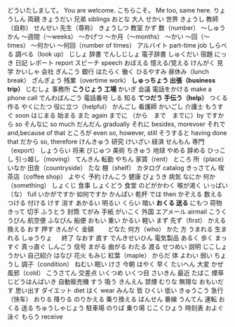 どういたしまして。 You are welcome.
こちらこそ。 Me too, same here.
りょうしん          両親
きょうだい          兄弟    siblings
おとな              大人
せかい              世界
きょうし            教師（自称）
せんせい            先生（尊称）
きょうしつ          教室
かず                数（number）
～しゅうかん        ～週間（～weeks）
～かげつ            ～か月（～months）
～かい             ～回（～times）
～何かい            ～何回（number of times）
アルバイト          part-time job
しらべる            調べる（look up）
じしょ              辞書
でんしじしょ        電子辞書
しゅくだい          宿題
にっき              日記
レポート            report
スピーチ            speech
おぼえる            憶える/覚える
けんがく            見学
かいしゃ            会社
ぎんこう            銀行
はたらく            働く
ひるやすみ          昼休み（lunch break）
ざんぎょう          残業（overtime work）
**しゅっちょう        出張（business trip）**
じむしょ            事務所
**こうじょう          工場**
かいぎ              会議
電話をかける        make a phone call
でんわばんごう      電話番号
しる               知る
**てつだう           手伝う（help）**
つくる             作る
やくにたつ          役に立つ（helpful）
かんごし            看護師
かいごし            介護士
もうすぐ            soon
はじまる            始まる
また                again
までに              （から　まで　までに）by
ですから             so
そんなに             so much
だんだん             gradually
それに              besides, morevoer
それで              and,because of that
ところが            even so, however, still
そうすると          having done that
だから              so, therefore
けんきゅう          研究
けいざい            経済
せんもん            専門（export）
しょうらい          将来
びじゅつ            美術
ちきゅう            地球
やめる              辞める
ひっこし            引っ越し（moving）
てんきん            転勤
やちん              家賃（rent）
ところ              所（place）
いなか              田舎（countryside）
たな                棚（shelf）
カタログ            catalog
きっさてん          喫茶店（coffee shop）
よやく              予約
けんこう            健康
びょうき            病気
なにか              何か（something）
しょくじ            食事
しょくどう          食堂
のどがかわく        喉が渇く
いっぱい（な）       full
いかがですか        如何ですか
かんぱい            乾杯
では                then
かぞえる            数える
つける              付ける
けす                消す
あかるい            明るい
くらい              暗い
**おくる              送る**
にもつ              荷物
きって              切手
ふうとう            封筒
てがみ              手紙
がいこく            外国
エアメール          airmail
こうくうびん        航空便
ふなびん            船便
おもい             重い
かるい             軽い
まず              先ず（first）
かえる              換える
おす                押す
きんがく            金額　　
どなた              何方（who）
かた                方
うまれる            生まれる
しゅうりょ     　   終了
なおす              直す
でんきせいひん      電気製品
あるく              歩く
まっすぐ            真っ直ぐ
しんごう            信号
まがる              曲がる
わたる              渡る
せつめい            説明
じこしょうかい      自己紹介
はなび              花火
もみじ              紅葉（maple）
からだ              体
よわい              弱い
ちょうし            調子（condition）
ねむい              眠い
けさ                今朝
はやく              早く
たいへん            大変
かぜ                風邪（cold）
こうさてん          交差点
いくつめ            いくつ目
さいきん            最近
たばこ              煙草
じどうはんばいき    自動販売機
すう                吸う
きんえん            禁煙
むりな              無理な
おもいだす          思い出す
ダイエット          diet
はく                wear
みんな              皆
ひくい              低い
きゅうこう          急行（快车）
おりる              降りる
のりかえる          乗り換える
ばんせん            番線
うんてん            運転
おくる              送る
ちゅうしゃじょう     駐車場
のりば              乗り場
じこくひょう         時刻表
およぐ              泳ぐ
もらう              receive